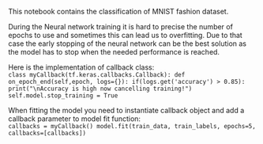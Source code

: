 This notebook contains the classification of MNIST fashion dataset.

During the Neural network training it is hard to precise the number of
epochs to use and sometimes this can lead us to overfitting. Due to that
case the early stopping of the neural network can be the best solution as
the model has to stop when the needed performance is reached.

Here is the implementation of callback class:\
`class myCallback(tf.keras.callbacks.Callback):
    def on_epoch_end(self,epoch, logs={}):
        if(logs.get('accuracy') > 0.85):
            print("\nAccuracy is high now cancelling training!")
            self.model.stop_training = True`
</br>

When fitting the model you need to instantiate callback 
object and add a callback parameter to model fit function: </br>
`callbacks = myCallback()
model.fit(train_data, train_labels, epochs=5, callbacks=[callbacks])`
